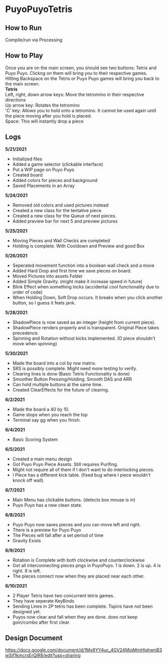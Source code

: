 # PuyoPuyoTetris
## How to Run
Compile/run via Processing
## How to Play
Once you are on the main screen, you should see two buttons: Tetris and Puyo Puyo. Clickng on them will bring you to their respective games.  
Hitting Backspace on the Tetris or Puyo Puyo games will bring you back to the main screen.  
**Tetris**  
Left, right, down arrow keys: Move the tetromino in their respective directions  
Up arrow key: Rotates the tetromino  
'C' key: Allows you to hold onto a tetromino. It cannot be used again until the piece moving after you hold is placed.  
Space: This will instantly drop a piece  

## Logs
**5/21/2021**
- Initialized files
- Added a game selector (clickable interface)
- Put a WIP page on Puyo Puyo
- Created board
- Added colors for pieces and background
- Saved Placements in an Array

**5/24/2021**
- Removed old colors and used pictures instead
- Created a new class for the tentative piece
- Created a new class for the Queue of next pieces.
- Added preview bar for next 5 and preview pictures

**5/25/2021**
- Moving Pieces and Wall Checks are completed
- Holding is complete. With Cooldown and Preview and good Box

**5/26/2021**
- Seperated movement function into a boolean wall check and a move
- Added Hard Drop and first time we save pieces on board.
- Moved Pictures into assets Folder
- Added Simple Gravity. (might make it increase speed in future)
- Blink Effect when something locks (accidental cool functionality due to order of code)
- When Holding Down, Soft Drop occurs. It breaks when you click another button, so I guess it feels jank.

**5/28/2021**
- ShadowPiece is now saved as an integer (height from current piece).
- ShadowPiece renders properly and is transparent. Original Piece takes precedence.
- Spinning and Rotation without kicks implemented. (O piece shouldn't move when spinning)

**5/30/2021**
- Made the board into a col by row matrix. 
- SRS is possibly complete. Might need more testing to verify.
- Clearing lines is done (Basic Tetris Functionality is done)
- Smoother Button Pressing/Holding. Smooth DAS and ARR
- Can hold multiple buttons at the same time.
- Created ClearEffects for the future of clearing.

**6/2/2021**
- Made the board a 40 by 10.
- Game stops when you reach the top
- Terminal say gg when you finish.

**6/4/2021**
- Basic Scoring System

**6/5/2021**
- Created a main menu design
- Got Puyo Puyo Piece Assets. Still requires Purifing.
- Might not require all of them if I don't want to do interlocking pieces. 
- I Piece has a different kick table. (fixed bug where I piece wouldn't knock off wall).

**6/7/2021**
- Main Menu has clickable buttons. (detects box mouse is in)
- Puyo Puyo has a new clean state.

**6/8/2021**
- Puyo Puyo now saves pieces and you can move left and right.
- There is a preview for Puyo Puyo
- The Pieces will fall after a set period of time
- Gravity Exists

**6/9/2021**
- Rotation is Complete with both clockwise and counterclockwise
- Got all interconnecting pieces pngs in PuyoPuyo. 1 is down. 2 is up. 4 is right. 8 is left.
- The pieces connect now when they are placed near each other.

**6/10/2021**
- 2 Player Tetris have two concurrent tetris games.
- They have seperate KeyBinds
- Sending Lines in 2P tetris has been complete. Tspins have not been designed yet.
- Puyos now clear and fall when they are done. does not keep goin/combo after first clear.

## Design Document
https://docs.google.com/document/d/1Mx8YY4uc_4GV24MiqMmHlqhwnB3wSif1kmcrsErQlR8/edit?usp=sharing
